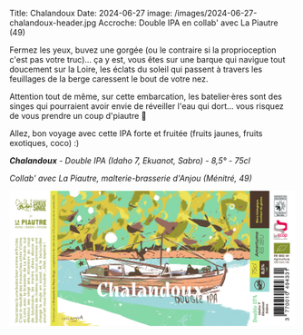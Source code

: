 Title: Chalandoux
Date: 2024-06-27
image: /images/2024-06-27-chalandoux-header.jpg
Accroche: Double IPA en collab' avec La Piautre (49)

Fermez les yeux, buvez une gorgée (ou le contraire si la proprioception c'est pas votre truc)... ça y est, vous êtes sur une barque qui navigue tout doucement sur la Loire, les éclats du soleil qui passent à travers les feuillages de la berge caressent le bout de votre nez. 

Attention tout de même, sur cette embarcation, les batelier·ères sont des singes qui pourraient avoir envie de réveiller l'eau qui dort... vous risquez de vous prendre un coup d'piautre 🙈

Allez, bon voyage avec cette IPA forte et fruitée (fruits jaunes, fruits exotiques, coco) :)

***Chalandoux** - Double IPA (Idaho 7, Ekuanot, Sabro) - 8,5° - 75cl*

*Collab' avec La Piautre, malterie-brasserie d'Anjou (Ménitré, 49)*





![](/images/2024-06-27-chalandoux-body.png)

